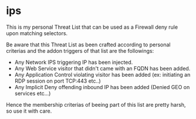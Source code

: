 # ips

This is my personal Threat List that can be used as a Firewall deny rule upon matching selectors.

Be aware that this Threat List as been crafted according to personal criterias and the addon triggers of that list are the followings:

- Any Network IPS triggering IP has been injected.
- Any Web Service visitor that didn't came with an FQDN has been added.
- Any Application Control violating visitor has been added (ex: initiating an RDP session on port TCP:443 etc..)
- Any Implicit Deny offending inbound IP has been added (Denied GEO on services etc...)

Hence the membership criterias of beeing part of this list are pretty harsh, so use it with care.


